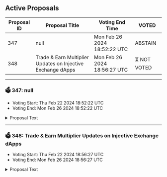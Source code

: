## Active Proposals

| Proposal ID | Proposal Title | Voting End Time | VOTED |
|-------------|----------------|-----------------|-------|
| 347 | null | Mon Feb 26 2024 18:52:22 UTC | ABSTAIN |
| 348 | Trade & Earn Multiplier Updates on Injective Exchange dApps | Mon Feb 26 2024 18:56:27 UTC | ⏳ NOT VOTED |

---

### 🗳 347: null
- Voting Start: Thu Feb 22 2024 18:52:22 UTC
- Voting End: Mon Feb 26 2024 18:52:22 UTC

<details>
<summary>Proposal Text</summary>
 
null
</details>

---

### 🗳 348: Trade & Earn Multiplier Updates on Injective Exchange dApps
- Voting Start: Thu Feb 22 2024 18:56:27 UTC
- Voting End: Mon Feb 26 2024 18:56:27 UTC

<details>
<summary>Proposal Text</summary>
 
To support trading activity in new markets across exchange dApps built on Injective, we propose boosting the T&E multipliers for the all new perpetual futures markets to 10x, while resetting the multipliers for other markets. Specifically, the boost will apply to AVAX/USDT PERP, SOL/USDT PERP, SUI/USDT PERP, WIF/USDT PERP, OSMO/USDT PERP, ARB/USDT PERP, OP/USDT PERP, LINK/USDT PERP, DOGE/USDT PERP, and BONK/USDT PERP. This will keep the T&E multiplier boosts meaningful rather than diluting the impact of the boosts between several markets.nn- By voting YES on this proposal, you agree to update T&E multipliers based on the description above.n- By voting NO on the proposal, you do not support updating the T&E multipliers based on the description above.n- By voting NO WITH VETO, you find this proposal to be (1) spam, i.e., irrelevant to the Injective ecosystem, (2) disproportionately infringes on minority interests, or (3) violates or encourages violation of the rules of engagement as currently set out by Injective governance. If the number of ‘NoWithVeto’ votes is greater than a third of total votes, the proposal is rejected and the 500 INJ deposit is burned.n- By voting ABSTAIN, you wish to contribute to quorum while formally declining to vote either for or against the proposal.nn*Disclosure: I am a member of the Injective Labs team.*
</details>
